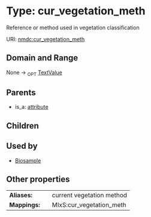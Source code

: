 
# Type: cur_vegetation_meth


Reference or method used in vegetation classification

URI: [nmdc:cur_vegetation_meth](https://microbiomedata/meta/cur_vegetation_meth)


## Domain and Range

None ->  <sub>OPT</sub> [TextValue](TextValue.md)

## Parents

 *  is_a: [attribute](attribute.md)

## Children


## Used by

 * [Biosample](Biosample.md)

## Other properties

|  |  |  |
| --- | --- | --- |
| **Aliases:** | | current vegetation method |
| **Mappings:** | | MIxS:cur_vegetation_meth |


